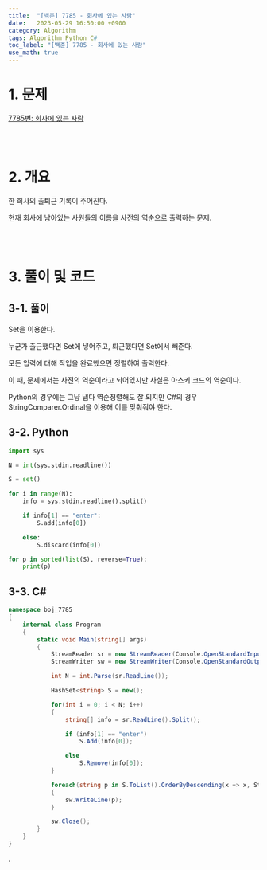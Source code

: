 ```yaml
---
title:  "[백준] 7785 - 회사에 있는 사람"
date:   2023-05-29 16:50:00 +0900
category: Algorithm
tags: Algorithm Python C#
toc_label: "[백준] 7785 - 회사에 있는 사람"
use_math: true
---
```


# 1. 문제
[7785번: 회사에 있는 사람](https://www.acmicpc.net/problem/7785)


<br/>
<br/>

# 2. 개요
한 회사의 출퇴근 기록이 주어진다.

현재 회사에 남아있는 사원들의 이름을 사전의 역순으로 출력하는 문제.


<br/>
<br/>

# 3. 풀이 및 코드
## 3-1. 풀이
Set을 이용한다.

누군가 출근했다면 Set에 넣어주고, 퇴근했다면 Set에서 빼준다.

모든 입력에 대해 작업을 완료했으면 정렬하여 출력한다.

이 때, 문제에서는 사전의 역순이라고 되어있지만 사실은 아스키 코드의 역순이다.

Python의 경우에는 그냥 냅다 역순정렬해도 잘 되지만 C#의 경우 StringComparer.Ordinal을 이용해 이를 맞춰줘야 한다.

## 3-2. Python

```python
import sys

N = int(sys.stdin.readline())

S = set()

for i in range(N):
    info = sys.stdin.readline().split()

    if info[1] == "enter":
        S.add(info[0])

    else:
        S.discard(info[0])

for p in sorted(list(S), reverse=True):
    print(p)
```

## 3-3. C#

```csharp
namespace boj_7785
{
    internal class Program
    {
        static void Main(string[] args)
        {
            StreamReader sr = new StreamReader(Console.OpenStandardInput());
            StreamWriter sw = new StreamWriter(Console.OpenStandardOutput());

            int N = int.Parse(sr.ReadLine());

            HashSet<string> S = new();

            for(int i = 0; i < N; i++)
            {
                string[] info = sr.ReadLine().Split();

                if (info[1] == "enter")
                    S.Add(info[0]);

                else
                    S.Remove(info[0]);
            }

            foreach(string p in S.ToList().OrderByDescending(x => x, StringComparer.Ordinal).ToList())
            {
                sw.WriteLine(p);
            }

            sw.Close();
        }
    }
}
```

.